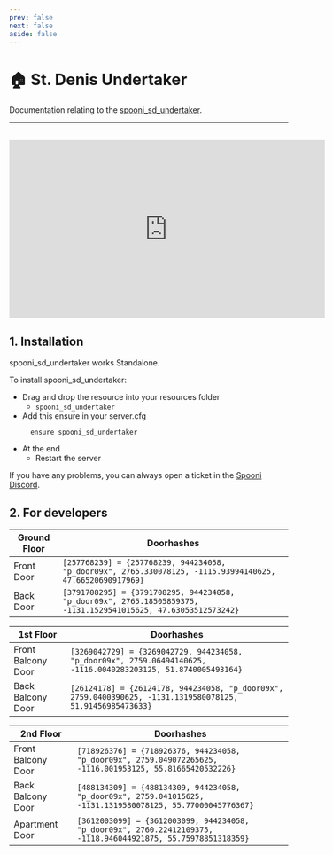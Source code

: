 ```yaml
---
prev: false
next: false
aside: false
---
```


# 🏠 St. Denis Undertaker
Documentation relating to the [spooni_sd_undertaker](https://spooni-mapping.tebex.io/package/6301487).

___
<br>
<iframe width="570" height="321" src="https://cdn.discordapp.com/attachments/901261289316319302/1249365038485999687/ae6fe7919bdaeed92c13274843d5562707609ad5.png?ex=6667095d&is=6665b7dd&hm=caceeb06507a8ab0508acb4db598d197a96064b6da7fe9bbcf4a6b7dc5005614&" frameborder="0" allow="accelerometer; autoplay; clipboard-write; encrypted-media; gyroscope; picture-in-picture; web-share" allowfullscreen></iframe>

## 1. Installation
spooni_sd_undertaker works Standalone.  

To install spooni_sd_undertaker:
- Drag and drop the resource into your resources folder
  - `spooni_sd_undertaker`
- Add this ensure in your server.cfg
  ```
    ensure spooni_sd_undertaker
  ```
- At the end
  - Restart the server

If you have any problems, you can always open a ticket in the [Spooni Discord](https://discord.gg/spooni).

## 2. For developers
| Ground Floor              | Doorhashes
|---------------------------|----------------------------------------------------------------------------------|
| Front Door                | `[257768239] = {257768239, 944234058, "p_door09x", 2765.330078125, -1115.93994140625, 47.66520690917969}`
| Back Door                 | `[3791708295] = {3791708295, 944234058, "p_door09x", 2765.18505859375, -1131.1529541015625, 47.63053512573242}`

| 1st Floor                 | Doorhashes
|---------------------------|----------------------------------------------------------------------------------|
| Front Balcony Door        | `[3269042729] = {3269042729, 944234058, "p_door09x", 2759.06494140625, -1116.0040283203125, 51.8740005493164}`
| Back Balcony Door         | `[26124178] = {26124178, 944234058, "p_door09x", 2759.0400390625, -1131.1319580078125, 51.91456985473633}`

| 2nd Floor                 | Doorhashes
|---------------------------|----------------------------------------------------------------------------------|
| Front Balcony Door        | `[718926376] = {718926376, 944234058, "p_door09x", 2759.049072265625, -1116.001953125, 55.81665420532226}`
| Back Balcony Door         | `[488134309] = {488134309, 944234058, "p_door09x", 2759.041015625, -1131.1319580078125, 55.77000045776367}`
| Apartment Door            | `[3612003099] = {3612003099, 944234058, "p_door09x", 2760.22412109375, -1118.946044921875, 55.75978851318359}`
